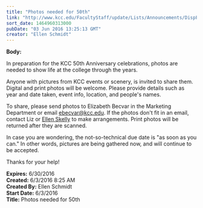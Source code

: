 ```yaml
---
title: "Photos needed for 50th"
link: "http://www.kcc.edu/FacultyStaff/update/Lists/Announcements/DispForm.aspx?ID=2224"
sort_date: 1464960313000
pubDate: "03 Jun 2016 13:25:13 GMT"
creator: "Ellen Schmidt"
---
```


<div><b>Body:</b> <div class="ExternalClassC4F51FD8103E4AD9994A52FAC1DA073F"><p>​In preparation for the KCC 50th Anniversary celebrations, photos are needed to show life at the college through the years.</p>
<p>Anyone with pictures from KCC events or scenery, is invited to share them. Digital and print photos will be welcome. Please provide details such as year and date taken, event info, location, and people's names. </p>
<p>To share, please send photos to Elizabeth Becvar in the Marketing Department or email <a href="mailto:ebecvar@kcc.edu">ebecvar@kcc.edu</a>. If the photos don't fit in an email, contact Liz or <a href="mailto:eskelly@kcc.edu">Ellen Skelly</a> to make arrangements. Print photos will be returned after they are scanned.</p>
<p>In case you are wondering, the not-so-technical due date is &quot;as soon as you can.&quot; In other words, pictures are being gathered now, and will continue to be accepted.</p>
<p>Thanks for your help!</p></div></div>
<div><b>Expires:</b> 6/30/2016</div>
<div><b>Created:</b> 6/3/2016 8:25 AM</div>
<div><b>Created By:</b> Ellen Schmidt</div>
<div><b>Start Date:</b> 6/3/2016</div>
<div><b>Title:</b> Photos needed for 50th</div>
